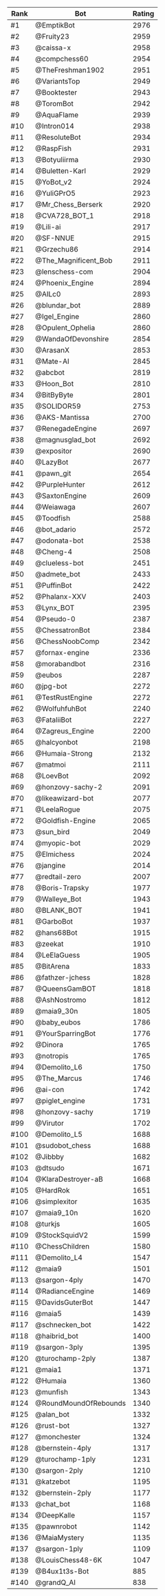 Rank|Bot|Rating
---|---|---
#1|@EmptikBot|2976
#2|@Fruity23|2959
#3|@caissa-x|2958
#4|@compchess60|2954
#5|@TheFreshman1902|2951
#6|@VariantsTop|2949
#7|@Booktester|2943
#8|@ToromBot|2942
#9|@AquaFlame|2939
#10|@Intron014|2938
#11|@ResoluteBot|2934
#12|@RaspFish|2931
#13|@Botyuliirma|2930
#14|@Buletten-Karl|2929
#15|@YoBot_v2|2924
#16|@YuliGPrO5|2923
#17|@Mr_Chess_Berserk|2920
#18|@CVA728_BOT_1|2918
#19|@Lili-ai|2917
#20|@SF-NNUE|2915
#21|@Grzechu86|2914
#22|@The_Magnificent_Bob|2911
#23|@lenschess-com|2904
#24|@Phoenix_Engine|2894
#25|@AILc0|2893
#26|@blundar_bot|2889
#27|@Igel_Engine|2860
#28|@Opulent_Ophelia|2860
#29|@WandaOfDevonshire|2854
#30|@ArasanX|2853
#31|@Mate-AI|2845
#32|@abcbot|2819
#33|@Hoon_Bot|2810
#34|@BitByByte|2801
#35|@SOLIDOR59|2753
#36|@AKS-Mantissa|2700
#37|@RenegadeEngine|2697
#38|@magnusglad_bot|2692
#39|@expositor|2690
#40|@LazyBot|2677
#41|@pawn_git|2654
#42|@PurpleHunter|2612
#43|@SaxtonEngine|2609
#44|@Weiawaga|2607
#45|@Toodfish|2588
#46|@bot_adario|2572
#47|@odonata-bot|2538
#48|@Cheng-4|2508
#49|@clueless-bot|2451
#50|@admete_bot|2433
#51|@PuffinBot|2422
#52|@Phalanx-XXV|2403
#53|@Lynx_BOT|2395
#54|@Pseudo-0|2387
#55|@ChessatronBot|2384
#56|@ChessNoobComp|2342
#57|@fornax-engine|2336
#58|@morabandbot|2316
#59|@eubos|2287
#60|@jpg-bot|2272
#61|@TestRustEngine|2272
#62|@WolfuhfuhBot|2240
#63|@FataliiBot|2227
#64|@Zagreus_Engine|2200
#65|@halcyonbot|2198
#66|@Humaia-Strong|2132
#67|@matmoi|2111
#68|@LoevBot|2092
#69|@honzovy-sachy-2|2091
#70|@likeawizard-bot|2077
#71|@LeelaRogue|2075
#72|@Goldfish-Engine|2065
#73|@sun_bird|2049
#74|@myopic-bot|2029
#75|@Elmichess|2024
#76|@jangine|2014
#77|@redtail-zero|2007
#78|@Boris-Trapsky|1977
#79|@Walleye_Bot|1943
#80|@BLANK_BOT|1941
#81|@GarboBot|1937
#82|@hans68Bot|1915
#83|@zeekat|1910
#84|@LeElaGuess|1905
#85|@BitArena|1833
#86|@fathzer-jchess|1828
#87|@QueensGamBOT|1818
#88|@AshNostromo|1812
#89|@maia9_30n|1805
#90|@baby_eubos|1786
#91|@YourSparringBot|1776
#92|@Dinora|1765
#93|@notropis|1765
#94|@Demolito_L6|1750
#95|@The_Marcus|1746
#96|@ai-con|1742
#97|@piglet_engine|1731
#98|@honzovy-sachy|1719
#99|@Virutor|1702
#100|@Demolito_L5|1688
#101|@sudobot_chess|1688
#102|@Jibbby|1682
#103|@dtsudo|1671
#104|@KlaraDestroyer-aB|1668
#105|@HardRok|1651
#106|@simplexitor|1635
#107|@maia9_10n|1620
#108|@turkjs|1605
#109|@StockSquidV2|1599
#110|@ChessChildren|1580
#111|@Demolito_L4|1547
#112|@maia9|1501
#113|@sargon-4ply|1470
#114|@RadianceEngine|1469
#115|@DavidsGuterBot|1447
#116|@maia5|1439
#117|@schnecken_bot|1422
#118|@haibrid_bot|1400
#119|@sargon-3ply|1395
#120|@turochamp-2ply|1387
#121|@maia1|1371
#122|@Humaia|1360
#123|@munfish|1343
#124|@RoundMoundOfRebounds|1340
#125|@alan_bot|1332
#126|@rust-bot|1327
#127|@monchester|1324
#128|@bernstein-4ply|1317
#129|@turochamp-1ply|1231
#130|@sargon-2ply|1210
#131|@katzebot|1195
#132|@bernstein-2ply|1177
#133|@chat_bot|1168
#134|@DeepKalle|1157
#135|@pawnrobot|1142
#136|@MaiaMystery|1135
#137|@sargon-1ply|1109
#138|@LouisChess48-6K|1047
#139|@B4ux1t3s-Bot|885
#140|@grandQ_AI|838
